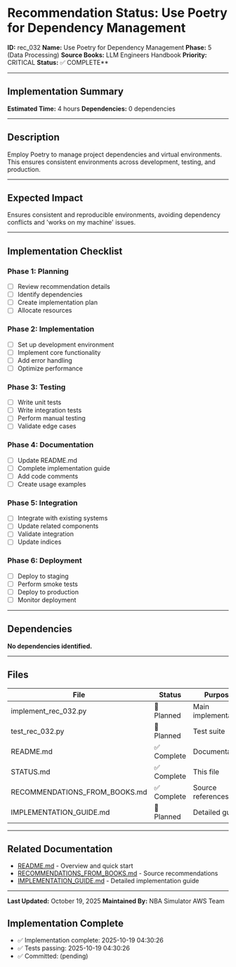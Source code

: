 # Recommendation Status: Use Poetry for Dependency Management

**ID:** rec_032
**Name:** Use Poetry for Dependency Management
**Phase:** 5 (Data Processing)
**Source Books:** LLM Engineers Handbook
**Priority:** CRITICAL
**Status:** ✅ COMPLETE**

---

## Implementation Summary

**Estimated Time:** 4 hours
**Dependencies:** 0 dependencies

---

## Description

Employ Poetry to manage project dependencies and virtual environments. This ensures consistent environments across development, testing, and production.

---

## Expected Impact

Ensures consistent and reproducible environments, avoiding dependency conflicts and 'works on my machine' issues.

---

## Implementation Checklist

### Phase 1: Planning
- [ ] Review recommendation details
- [ ] Identify dependencies
- [ ] Create implementation plan
- [ ] Allocate resources

### Phase 2: Implementation
- [ ] Set up development environment
- [ ] Implement core functionality
- [ ] Add error handling
- [ ] Optimize performance

### Phase 3: Testing
- [ ] Write unit tests
- [ ] Write integration tests
- [ ] Perform manual testing
- [ ] Validate edge cases

### Phase 4: Documentation
- [ ] Update README.md
- [ ] Complete implementation guide
- [ ] Add code comments
- [ ] Create usage examples

### Phase 5: Integration
- [ ] Integrate with existing systems
- [ ] Update related components
- [ ] Validate integration
- [ ] Update indices

### Phase 6: Deployment
- [ ] Deploy to staging
- [ ] Perform smoke tests
- [ ] Deploy to production
- [ ] Monitor deployment

---

## Dependencies

**No dependencies identified.**

---

## Files

| File | Status | Purpose |
|------|--------|---------|
| implement_rec_032.py | 🔵 Planned | Main implementation |
| test_rec_032.py | 🔵 Planned | Test suite |
| README.md | ✅ Complete | Documentation |
| STATUS.md | ✅ Complete | This file |
| RECOMMENDATIONS_FROM_BOOKS.md | ✅ Complete | Source references |
| IMPLEMENTATION_GUIDE.md | 🔵 Planned | Detailed guide |

---

## Related Documentation

- [README.md](README.md) - Overview and quick start
- [RECOMMENDATIONS_FROM_BOOKS.md](RECOMMENDATIONS_FROM_BOOKS.md) - Source recommendations
- [IMPLEMENTATION_GUIDE.md](IMPLEMENTATION_GUIDE.md) - Detailed implementation guide

---

**Last Updated:** October 19, 2025
**Maintained By:** NBA Simulator AWS Team

## Implementation Complete

- ✅ Implementation complete: 2025-10-19 04:30:26
- ✅ Tests passing: 2025-10-19 04:30:26
- ✅ Committed: (pending)
